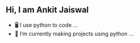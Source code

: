 ## Hi, I am Ankit Jaiswal

<!--
**Ankit4j/Ankit4j** is a ✨ _special_ ✨ repository because its `README.md` (this file) appears on your GitHub profile.

Here are some ideas to get you started:

- 🖥️ I use python to code ...
- 🌱 I’m currently making projects using python ...
- 👯 I’m looking to collaborate on ...
- 🤔 I’m looking for help with ...
- 💬 Ask me about ...
- 📫 How to reach me: ...
- 😄 Pronouns: ...
- ⚡ Fun fact: ...
-->
- 🖥️ I use python to code ...
- 🌱 I’m currently making projects using python ...
